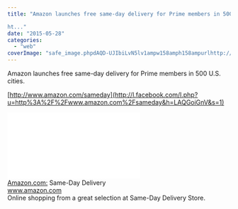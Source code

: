 ```yaml
---
title: "Amazon launches free same-day delivery for Prime members in 500 U.S. cities.

ht..."
date: "2015-05-28"
categories: 
  - "web"
coverImage: "safe_image.phpdAQD-UJIbiLvN5lv1ampw158amph158ampurlhttp://g-ecx.images-amazon.com/images/G/01/gno/sprites/global-sprite_bluebeacon-32-v1._CB327533540_.png"
---
```


Amazon launches free same-day delivery for Prime members in 500 U.S. cities.  
  
[http://www.amazon.com/sameday](http://l.facebook.com/l.php?u=http%3A%2F%2Fwww.amazon.com%2Fsameday&h=LAQGoiGnV&s=1)  
  
[![](images/safe_image.php?d=AQD-UJIbiLvN5lv1&w=158&h=158&url=http%3A%2F%2Fg-ecx.images-amazon.com%2Fimages%2FG%2F01%2Fgno%2Fsprites%2Fglobal-sprite_bluebeacon-32-v1._CB327533540_.png)](http://l.facebook.com/l.php?u=http%3A%2F%2Fwww.amazon.com%2Fsameday&h=bAQGXRNiu&s=1)  
[](http://l.facebook.com/l.php?u=http%3A%2F%2Fwww.amazon.com%2Fsameday&h=jAQEBVS2X&s=1)[Amazon.com:](http://l.facebook.com/l.php?u=http%3A%2F%2FAmazon.com%2F&h=xAQGOozwH&s=1) Same-Day Delivery  
www.amazon.com  
Online shopping from a great selection at Same-Day Delivery Store.
